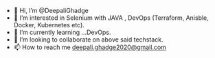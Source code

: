 - 👋 Hi, I’m @DeepaliGhadge
- 👀 I’m interested in Selenium with JAVA , DevOps (Terraform, Anisble, Docker, Kubernetes etc).
- 🌱 I’m currently learning ...DevOps.
- 💞️ I’m looking to collaborate on above said techstack.
- 📫 How to reach me deepali.ghadge2020@gmail.com

<!---
DeepaliGhadge/DeepaliGhadge is a ✨ special ✨ repository because its `README.md` (this file) appears on your GitHub profile.
You can click the Preview link to take a look at your changes.
--->
